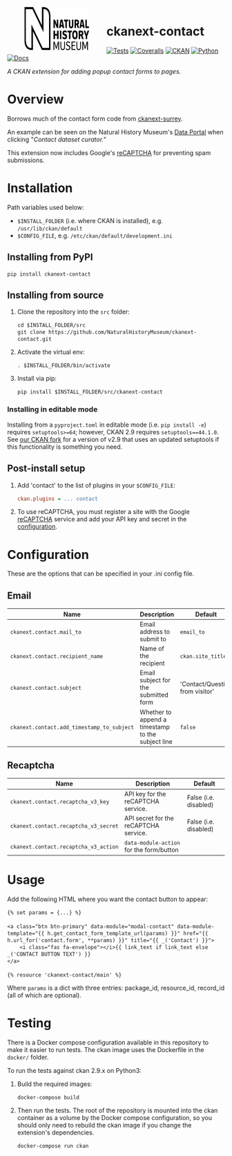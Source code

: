 <!--header-start-->
<img src=".github/nhm-logo.svg" align="left" width="150px" height="100px" hspace="40"/>

# ckanext-contact

[![Tests](https://img.shields.io/github/actions/workflow/status/NaturalHistoryMuseum/ckanext-contact/main.yml?style=flat-square)](https://github.com/NaturalHistoryMuseum/ckanext-contact/actions/workflows/main.yml)
[![Coveralls](https://img.shields.io/coveralls/github/NaturalHistoryMuseum/ckanext-contact/main?style=flat-square)](https://coveralls.io/github/NaturalHistoryMuseum/ckanext-contact)
[![CKAN](https://img.shields.io/badge/ckan-2.9.7-orange.svg?style=flat-square)](https://github.com/ckan/ckan)
[![Python](https://img.shields.io/badge/python-3.6%20%7C%203.7%20%7C%203.8-blue.svg?style=flat-square)](https://www.python.org/)
[![Docs](https://img.shields.io/readthedocs/ckanext-contact?style=flat-square)](https://ckanext-contact.readthedocs.io)

_A CKAN extension for adding popup contact forms to pages._

<!--header-end-->

# Overview

<!--overview-start-->
Borrows much of the contact form code from [ckanext-surrey](https://github.com/CityofSurrey/ckanext-surrey).

An example can be seen on the Natural History Museum's [Data Portal](https://data.nhm.ac.uk) when clicking "_Contact dataset curator._"

This extension now includes Google's [reCAPTCHA](https://www.google.com/recaptcha) for preventing spam submissions.

<!--overview-end-->

# Installation

<!--installation-start-->
Path variables used below:
- `$INSTALL_FOLDER` (i.e. where CKAN is installed), e.g. `/usr/lib/ckan/default`
- `$CONFIG_FILE`, e.g. `/etc/ckan/default/development.ini`

## Installing from PyPI

```shell
pip install ckanext-contact
```

## Installing from source

1. Clone the repository into the `src` folder:
   ```shell
   cd $INSTALL_FOLDER/src
   git clone https://github.com/NaturalHistoryMuseum/ckanext-contact.git
   ```

2. Activate the virtual env:
   ```shell
   . $INSTALL_FOLDER/bin/activate
   ```

3. Install via pip:
   ```shell
   pip install $INSTALL_FOLDER/src/ckanext-contact
   ```

### Installing in editable mode

Installing from a `pyproject.toml` in editable mode (i.e. `pip install -e`) requires `setuptools>=64`; however, CKAN 2.9 requires `setuptools==44.1.0`. See [our CKAN fork](https://github.com/NaturalHistoryMuseum/ckan) for a version of v2.9 that uses an updated setuptools if this functionality is something you need.

## Post-install setup

1. Add 'contact' to the list of plugins in your `$CONFIG_FILE`:
   ```ini
   ckan.plugins = ... contact
   ```

2. To use reCAPTCHA, you must register a site with the Google [reCAPTCHA](https://www.google.com/recaptcha) service and add your API key and secret in the [configuration](#configuration).

<!--installation-end-->

# Configuration

<!--configuration-start-->
These are the options that can be specified in your .ini config file.

## Email

| Name                                       | Description                                       | Default                         |
|--------------------------------------------|---------------------------------------------------|---------------------------------|
| `ckanext.contact.mail_to`                  | Email address to submit to                        | `email_to`                      |
| `ckanext.contact.recipient_name`           | Name of the recipient                             | `ckan.site_title`               |
| `ckanext.contact.subject`                  | Email subject for the submitted form              | 'Contact/Question from visitor' |
| `ckanext.contact.add_timestamp_to_subject` | Whether to append a timestamp to the subject line | `false`                         |

## Recaptcha

| Name                                  | Description                              | Default               |
|---------------------------------------|------------------------------------------|-----------------------|
| `ckanext.contact.recaptcha_v3_key`    | API key for the reCAPTCHA service.       | False (i.e. disabled) |
| `ckanext.contact.recaptcha_v3_secret` | API secret for the reCAPTCHA service.    | False (i.e. disabled) |
| `ckanext.contact.recaptcha_v3_action` | `data-module-action` for the form/button |                       |

<!--configuration-end-->

# Usage

<!--usage-start-->
Add the following HTML where you want the contact button to appear:

```html+jinja
{% set params = {...} %}

<a class="btn btn-primary" data-module="modal-contact" data-module-template="{{ h.get_contact_form_template_url(params) }}" href="{{ h.url_for('contact.form', **params) }}" title="{{ _('Contact') }}">
    <i class="fas fa-envelope"></i>{{ link_text if link_text else _('CONTACT BUTTON TEXT') }}
</a>

{% resource 'ckanext-contact/main' %}
```

Where `params` is a dict with three entries: package_id, resource_id, record_id (all of which are optional).

<!--usage-end-->

# Testing

<!--testing-start-->
There is a Docker compose configuration available in this repository to make it easier to run tests. The ckan image uses the Dockerfile in the `docker/` folder.

To run the tests against ckan 2.9.x on Python3:

1. Build the required images:
   ```shell
   docker-compose build
   ```

2. Then run the tests.
   The root of the repository is mounted into the ckan container as a volume by the Docker compose
   configuration, so you should only need to rebuild the ckan image if you change the extension's
   dependencies.
   ```shell
   docker-compose run ckan
   ```

<!--testing-end-->
